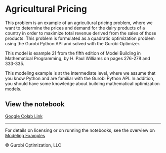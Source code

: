 # Agricultural Pricing

This problem is an example of an agricultural pricing problem, where we want to determine the prices and demand for the 
dairy products of a country in order to maximize total revenue derived from the sales of those products. 
This problem is formulated as a quadratic optimization problem using the Gurobi Python API and solved with the Gurobi 
Optimizer.

This model is example 21 from the fifth edition of Model Building in Mathematical Programming, by H. Paul Williams on 
pages 276-278 and 333-335.

This modeling example is at the intermediate level, where we assume that you know Python and are familiar with the 
Gurobi Python API. In addition, you should have some knowledge about building mathematical optimization models.

## View the notebook

[Google Colab Link](https://colab.research.google.com/github/Gurobi/modeling-examples/blob/master/agricultural_pricing/agricultural_pricing.ipynb)


----
For details on licensing or on running the notebooks, see the overview on [Modeling Examples](../)

© Gurobi Optimization, LLC